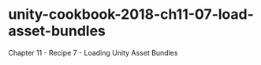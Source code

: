 # unity-cookbook-2018-ch11-07-load-asset-bundles
Chapter 11 - Recipe 7 - Loading Unity Asset Bundles
